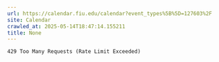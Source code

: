 ```yaml
---
url: https://calendar.fiu.edu/calendar?event_types%5B%5D=127603%2F
site: Calendar
crawled_at: 2025-05-14T18:47:14.155211
title: None
---
```


```
429 Too Many Requests (Rate Limit Exceeded)

```

